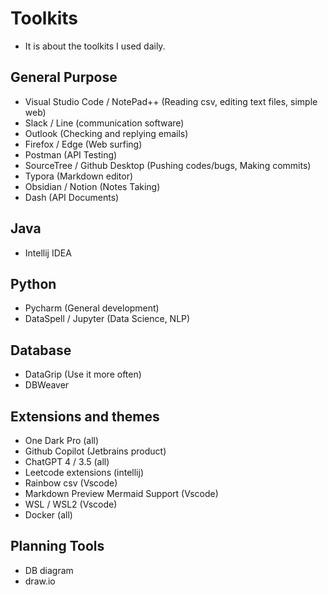 # Toolkits
* It is about the toolkits I used daily.

## General Purpose
* Visual Studio Code / NotePad++ (Reading csv, editing text files, simple web)
* Slack / Line (communication software)
* Outlook (Checking and replying emails)
* Firefox / Edge (Web surfing)
* Postman (API Testing)
* SourceTree / Github Desktop (Pushing codes/bugs, Making commits)
* Typora (Markdown editor)
* Obsidian / Notion (Notes Taking)
* Dash (API Documents)

## Java 
* Intellij IDEA 

## Python 
* Pycharm (General development)
* DataSpell / Jupyter (Data Science, NLP)

## Database 
* DataGrip (Use it more often)
* DBWeaver

## Extensions and themes
* One Dark Pro (all)
* Github Copilot (Jetbrains product)
* ChatGPT 4 / 3.5 (all)
* Leetcode extensions (intellij)
* Rainbow csv (Vscode)
* Markdown Preview Mermaid Support (Vscode)
* WSL / WSL2 (Vscode)
* Docker (all)

## Planning Tools
* DB diagram
* draw.io
